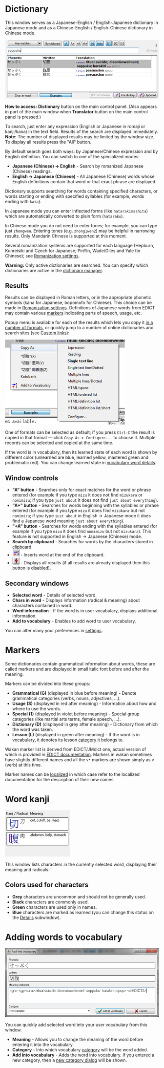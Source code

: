 # Dictionary
This window serves as a Japanese-English / English-Japanese dictionary in Japanese mode and as a Chinese-English / English-Chinese dictionary in Chinese mode.

![images/dict.png](images/dict.png)

**How to access:** **Dictionary** button on the main control panel. (Also appears in part of the main window when **Translator** button on the main control panel is pressed.)

To search, just enter any expression (English or Japanese in romaji or kanji/kana) in the text field. Results of the search are displayed immediately. **Note:** The number of displayed results may be limited by the window size. To display all results press the "All" button.

By default search goes both ways: by Japanese/Chinese expression and by English definition. You can switch to one of the specialized modes:

  * **Japanese (Chinese) -> English** - Search by romanized Japanese (Chinese) readings.
  * **English -> Japanese (Chinese)** - All Japanese (Chinese) words whose English definitions contain that word or that exact phrase are displayed.

Dictionary supports searching for words containing specified characters, or words starting or ending with specified syllables (for example, words ending with `kata`).

In Japanese mode you can enter inflected forms (like `hatarakimashita`) which are automatically converted to plain form (`hataraku`).

In Chinese mode you do not need to enter tones; for example, you can type just `zhongwen`. Entering tones (e.g. `zhong1wen2`) may be helpful in narrowing results. Only Mandarin Chinese is supported at this moment.

Several romanization systems are supported for each language (Hepburn, Kunreisiki and Czech for Japanese; PinYin, Wade/Giles and Yale for Chinese); see [Romanization settings](Settings#Romanization).

**Warning:** Only active dictionaries are searched. You can specify which dictionaries are active in the [dictionary manager](Dictionaries#Dictionary_manager).

## Results
Results can be displayed in Roman letters, or in the appropriate phonetic symbols (kana for Japanese, bopomofo for Chinese). This choice can be made in [Romanization settings](Settings#Romanization).
Definitions of Japanese words from EDICT may contain various [markers](Dictionary#Markers) indicating parts of speech, usage, etc.

Popup menu is available for each of the results which lets you copy it [in a number of formats](CopyFormats), or quickly jump to a number of online dictionaries and search sites (see [Custom links](CustomLinks)):

![images/dict-popup-menu.png](images/dict-popup-menu.png)

One of formats can be selected as default; if you press `Ctrl-C` the result is copied in that format — click `Copy As > Configure...` to choose it. Multiple records can be selected and copied at the same time.

If the word is in vocabulary, then its learned state of each word is shown by different color (unlearned are blue, learned yellow, mastered green and problematic red). You can change learned state in [vocabulary word details](Vocabulary#Details).

## Window controls

  * **"A" button** - Searches only for exact matches for the word or phrase entered (for example if you type `mizu` it does not find `mizukara` or `nomimizu`; if you type `just about` it does not find `just about everything`).
  * **"A+" button** - Searches for words beginning with the syllables or phrase entered (for example if you type `mizu` it does find `mizukara` but not `nomimizu`; if you type `just about` in English -> Japanese mode it does find a Japanese word meaning `just about everything`).
  * **"+A" button** - Searches for words ending with the syllables entered (for example if you type `mizu` it does find `nomimizu` but not `mizukara`). This feature is not supported in English -> Japanese (Chinese) mode.
  * **Search by clipboard** - Searches for words by the characters stored in [clipboard](MainWindow#Clipboard_viewer).
  * ![images/btn_clipadd.png](images/btn_clipadd.png) - Inserts word at the end of the clipboard.
  * ![images/btn_dicthand.png](images/btn_dicthand.png) - Displays all results (if all results are already displayed then this button is disabled).

## Secondary windows

  * **Selected word** - Details of selected word.
  * **Chars in word** - Displays information (radical & meaning) about characters contained in word.
  * **Word information** - If the word is in user vocabulary, displays additional information.
  * **Add to vocabulary** - Enables to add word to user vocabulary.

You can alter many your preferences in [settings](Settings).

# Markers
Some dictionaries contain grammatical information about words, these are called markers and are displayed in small italic font before and after the meaning.

Markers can be divided into these groups:

  * **Grammatical (G)** (displayed in blue before meaning) - Denote grammatical categories (verbs, nouns, adjectives, ...).
  * **Usage (S)** (displayed in red after meaning) - Information about how and where to use the words.
  * **Special (1)** (displayed in violet before meaning) - Special group categories (like martial arts terms, female speech, ...).
  * **Dictionary (D)** (displayed in grey after meaning) - Dictionary from which the word was taken.
  * **Lesson (L)** (displayed in green after meaning) - If the word is in vocabulary, it denotes its lesson [category](Vocabulary#Categories) it belongs to.

Wakan marker list is derived from EDICT/JMdict one, actual version of which is provided in [EDICT documentation](http://www.csse.monash.edu.au/~jwb/edict_doc.html). Markers in wakan sometimes have slightly different names and all the `v*` markers are shown simply as `v` (verb) at this time.

Marker names can be [localized](Localization) in which case refer to the localized documentation for the description of their new names.

# Word kanji
![images/dictkanji.png](images/dictkanji.png)

This window lists characters in the currently selected word, displaying their meaning and radicals.

## Colors used for characters

  * **Grey** characters are uncommon and should not be generally used.
  * **Black** characters are commonly used.
  * **Green** characters are used only in names.
  * **Blue** characters are marked as learned (you can change this status on the [Details](KanjiDetails) subwindow).

# Adding words to vocabulary
![images/dictadd.png](images/dictadd.png)

You can quickly add selected word into your user vocabulary from this window.

  * **Meaning** - Allows you to change the meaning of the word before entering it into the vocabulary.
  * **Category** - Into which vocabulary [category](Vocabulary#Categories) will be the word added.
  * **Add into vocabulary** - Adds the word into vocabulary. If you entered a new category, then a [new category dialog](Vocabulary#New_category) will be shown.